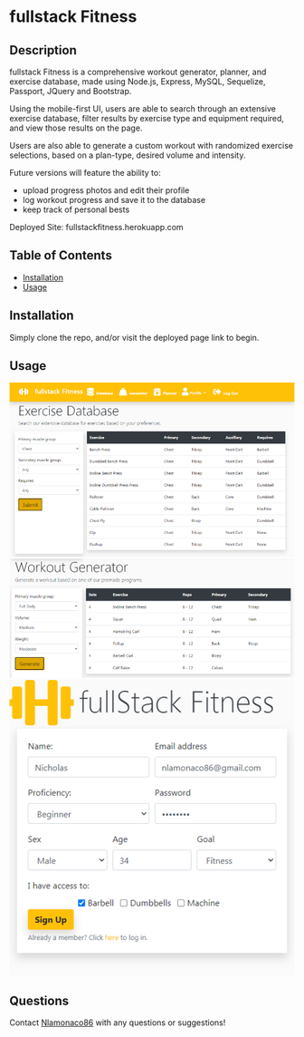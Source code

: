 # fullstack Fitness

## Description

fullstack Fitness is a comprehensive workout generator, planner, and exercise database, made using Node.js, Express, MySQL, Sequelize, Passport, JQuery and Bootstrap. 

Using the mobile-first UI, users are able to search through an extensive exercise database, filter results by exercise type and equipment required, and view those results on the page.

Users are also able to generate a custom workout with randomized exercise selections, based on a plan-type, desired volume and intensity. 

Future versions will feature the ability to:
- upload progress photos and edit their profile
- log workout progress and save it to the database
- keep track of personal bests

Deployed Site: fullstackfitness.herokuapp.com

## Table of Contents

* [Installation](#installation)
* [Usage](#usage)

## Installation

Simply clone the repo, and/or visit the deployed page link to begin.

## Usage
![fullstack Fitness](./public/assets/ff1.png) 
![fullstack Fitness](./public/assets/ff2.png) 
![fullstack Fitness](./public/assets/ff3.png) 

## Questions

Contact [Nlamonaco86](mailto:nlamonaco86@gmail.com) with any questions or suggestions!
